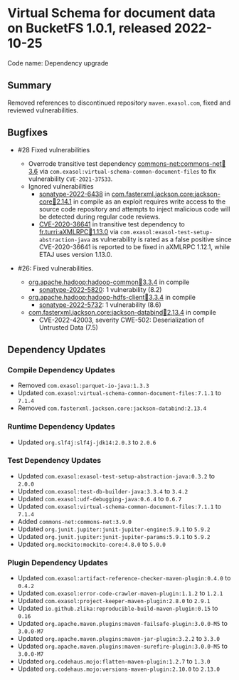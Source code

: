 # Virtual Schema for document data on BucketFS 1.0.1, released 2022-10-25

Code name: Dependency upgrade

## Summary

Removed references to discontinued repository `maven.exasol.com`, fixed and reviewed vulnerabilities.

## Bugfixes

* #28 Fixed vulnerabilities
  * Overrode transitive test dependency [commons-net:commons-net:jar:3.6](https://ossindex.sonatype.org/component/pkg:maven/commons-net/commons-net@3.6?utm_source=ossindex-client&utm_medium=integration&utm_content=1.8.1) via `com.exasol:virtual-schema-common-document-files` to fix vulnerability `CVE-2021-37533`.
  * Ignored vulnerabilities
    * [sonatype-2022-6438](https://ossindex.sonatype.org/vulnerability/sonatype-2022-6438) in [com.fasterxml.jackson.core:jackson-core:jar:2.14.1](https://ossindex.sonatype.org/component/pkg:maven/com.fasterxml.jackson.core/jackson-core@2.14.1?utm_source=ossindex-client&utm_medium=integration&utm_content=1.8.1) in compile as an exploit requires write access to the source code repository and attempts to inject malicious code will be detected during regular code reviews.
    * [CVE-2020-36641](https://nvd.nist.gov/vuln/detail/CVE-2020-36641) in transitive test dependency to [fr.turri:aXMLRPC:jar:1.13.0](https://ossindex.sonatype.org/component/pkg:maven/fr.turri/aXMLRPC@1.13.0?utm_source=ossindex-client&utm_medium=integration&utm_content=1.8.1) via `com.exasol:exasol-test-setup-abstraction-java` as vulnerability is rated as a false positive since CVE-2020-36641 is reported to be fixed in aXMLRPC 1.12.1, while ETAJ uses version 1.13.0.

* #26: Fixed vulnerabilities.
  * [org.apache.hadoop:hadoop-common:jar:3.3.4](https://ossindex.sonatype.org/component/pkg:maven/org.apache.hadoop/hadoop-common@3.3.4?utm_source=ossindex-client&utm_medium=integration&utm_content=1.8.1) in compile
    * [sonatype-2022-5820](https://ossindex.sonatype.org/vulnerability/sonatype-2022-5820): 1 vulnerability (8.2)
  * [org.apache.hadoop:hadoop-hdfs-client:jar:3.3.4](https://ossindex.sonatype.org/component/pkg:maven/org.apache.hadoop/hadoop-hdfs-client@3.3.4?utm_source=ossindex-client&utm_medium=integration&utm_content=1.8.1) in compile
    * [sonatype-2022-5732](https://ossindex.sonatype.org/vulnerability/sonatype-2022-5732): 1 vulnerability (8.6)
  * [com.fasterxml.jackson.core:jackson-databind:jar:2.13.4](https://ossindex.sonatype.org/component/pkg:maven/com.fasterxml.jackson.core/jackson-databind@2.13.4?utm_source=ossindex-client&utm_medium=integration&utm_content=1.8.1) in compile
    * CVE-2022-42003, severity CWE-502: Deserialization of Untrusted Data (7.5)

## Dependency Updates

### Compile Dependency Updates

* Removed `com.exasol:parquet-io-java:1.3.3`
* Updated `com.exasol:virtual-schema-common-document-files:7.1.1` to `7.1.4`
* Removed `com.fasterxml.jackson.core:jackson-databind:2.13.4`

### Runtime Dependency Updates

* Updated `org.slf4j:slf4j-jdk14:2.0.3` to `2.0.6`

### Test Dependency Updates

* Updated `com.exasol:exasol-test-setup-abstraction-java:0.3.2` to `2.0.0`
* Updated `com.exasol:test-db-builder-java:3.3.4` to `3.4.2`
* Updated `com.exasol:udf-debugging-java:0.6.4` to `0.6.7`
* Updated `com.exasol:virtual-schema-common-document-files:7.1.1` to `7.1.4`
* Added `commons-net:commons-net:3.9.0`
* Updated `org.junit.jupiter:junit-jupiter-engine:5.9.1` to `5.9.2`
* Updated `org.junit.jupiter:junit-jupiter-params:5.9.1` to `5.9.2`
* Updated `org.mockito:mockito-core:4.8.0` to `5.0.0`

### Plugin Dependency Updates

* Updated `com.exasol:artifact-reference-checker-maven-plugin:0.4.0` to `0.4.2`
* Updated `com.exasol:error-code-crawler-maven-plugin:1.1.2` to `1.2.1`
* Updated `com.exasol:project-keeper-maven-plugin:2.8.0` to `2.9.1`
* Updated `io.github.zlika:reproducible-build-maven-plugin:0.15` to `0.16`
* Updated `org.apache.maven.plugins:maven-failsafe-plugin:3.0.0-M5` to `3.0.0-M7`
* Updated `org.apache.maven.plugins:maven-jar-plugin:3.2.2` to `3.3.0`
* Updated `org.apache.maven.plugins:maven-surefire-plugin:3.0.0-M5` to `3.0.0-M7`
* Updated `org.codehaus.mojo:flatten-maven-plugin:1.2.7` to `1.3.0`
* Updated `org.codehaus.mojo:versions-maven-plugin:2.10.0` to `2.13.0`
